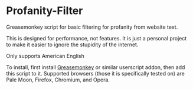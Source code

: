 # Profanity-Filter
Greasemonkey script for basic filtering for profanity from website text.

This is designed for performance, not features. It is just a personal project to make it easier to ignore the stupidity of the internet.

Only supports American English

To install, first install [Greasemonkey](https://addons.mozilla.org/firefox/addon/greasemonkey) or similar userscript addon, then add this script to it. Supported browsers (those it is specifically tested on) are Pale Moon, Firefox, Chromium, and Opera.
